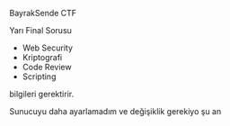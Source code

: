BayrakSende CTF


Yarı Final Sorusu

- Web Security
- Kriptografi
- Code Review
- Scripting

bilgileri gerektirir.


Sunucuyu daha ayarlamadım ve değişiklik gerekiyo şu an
